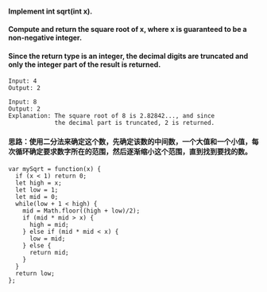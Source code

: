 #### Implement int sqrt(int x).

#### Compute and return the square root of x, where x is guaranteed to be a non-negative integer.

#### Since the return type is an integer, the decimal digits are truncated and only the integer part of the result is returned.

```
Input: 4
Output: 2
```

```
Input: 8
Output: 2
Explanation: The square root of 8 is 2.82842..., and since 
             the decimal part is truncated, 2 is returned.
```
#### 思路：使用二分法来确定这个数，先确定该数的中间数，一个大值和一个小值，每次循环确定要求数字所在的范围，然后逐渐缩小这个范围，直到找到要找的数。

```
var mySqrt = function(x) {
  if (x < 1) return 0;
  let high = x;
  let low = 1;
  let mid = 0;
  while(low + 1 < high) {
    mid = Math.floor((high + low)/2);
    if (mid * mid > x) {
      high = mid;
    } else if (mid * mid < x) {
      low = mid;
    } else {
      return mid;
    }
  }
  return low;
};
```


